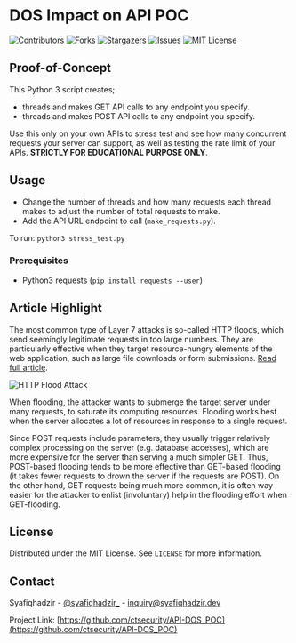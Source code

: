 <!-- PROJECT SHIELDS -->
<!--
*** I'm using markdown "reference style" links for readability.
*** Reference links are enclosed in brackets [ ] instead of parentheses ( ).
*** See the bottom of this document for the declaration of the reference variables
*** for contributors-url, forks-url, etc. This is an optional, concise syntax you may use.
*** https://www.markdownguide.org/basic-syntax/#reference-style-links
-->

# DOS Impact on API POC

[![Contributors][contributors-shield]][contributors-url]
[![Forks][forks-shield]][forks-url]
[![Stargazers][stars-shield]][stars-url]
[![Issues][issues-shield]][issues-url]
[![MIT License][license-shield]][license-url]

<!-- ABOUT THE PROJECT -->
## Proof-of-Concept

This Python 3 script creates;
* threads and makes GET API calls to any endpoint you specify.
* threads and makes POST API calls to any endpoint you specify.

Use this only on your own APIs to stress test and see how many concurrent requests your server can support, as well as testing the rate limit of your APIs. **STRICTLY FOR EDUCATIONAL PURPOSE ONLY**.

<!-- USAGE EXAMPLES -->
## Usage

- Change the number of threads and how many requests each thread makes to adjust the number of total requests to make.
- Add the API URL endpoint to call (```make_requests.py```).

To run: ```python3 stress_test.py``` 

### Prerequisites

- Python3 requests (```pip install requests --user```)



## Article Highlight

The most common type of Layer 7 attacks is so-called HTTP floods, which send seemingly legitimate requests in too large numbers. They are particularly effective when they target resource-hungry elements of the web application, such as large file downloads or form submissions. [Read full article](https://security.syafiqhadzir.dev/2019/10/02/understanding-api-vulnerability.html).

![HTTP Flood Attack](https://security.syafiqhadzir.dev/assets/images/http-flood-attack.webp)

When flooding, the attacker wants to submerge the target server under many requests, to saturate its computing resources. Flooding works best when the server allocates a lot of resources in response to a single request.

Since POST requests include parameters, they usually trigger relatively complex processing on the server (e.g. database accesses), which are more expensive for the server than serving a much simpler GET. Thus, POST-based flooding tends to be more effective than GET-based flooding (it takes fewer requests to drown the server if the requests are POST). On the other hand, GET requests being much more common, it is often way easier for the attacker to enlist (involuntary) help in the flooding effort when GET-flooding.



<!-- LICENSE -->
## License

Distributed under the MIT License. See `LICENSE` for more information.



<!-- CONTACT -->
## Contact

Syafiqhadzir - [@syafiqhadzir_](https://twitter.com/syafiqhadzir_) - inquiry@syafiqhadzir.dev

Project Link: [https://github.com/ctsecurity/API-DOS_POC](https://github.com/ctsecurity/API-DOS_POC)


<!-- MARKDOWN LINKS & IMAGES -->
<!-- https://www.markdownguide.org/basic-syntax/#reference-style-links -->
[contributors-shield]: https://img.shields.io/github/contributors/ctsecurity/API-DOS_POC.svg?style=flat-square
[contributors-url]: https://github.com/ctsecurity/API-DOS_POC/graphs/contributors
[forks-shield]: https://img.shields.io/github/forks/ctsecurity/API-DOS_POC.svg?style=flat-square
[forks-url]: https://github.com/ctsecurity/API-DOS_POC/network/members
[stars-shield]: https://img.shields.io/github/stars/ctsecurity/API-DOS_POC.svg?style=flat-square
[stars-url]: https://github.com/ctsecurity/API-DOS_POC/stargazers
[issues-shield]: https://img.shields.io/github/issues/ctsecurity/API-DOS_POC.svg?style=flat-square
[issues-url]: https://github.com/ctsecurity/API-DOS_POC/issues
[license-shield]: https://img.shields.io/github/license/ctsecurity/API-DOS_POC.svg?style=flat-square
[license-url]: https://github.com/ctsecurity/API-DOS_POC/blob/master/LICENSE.txt
